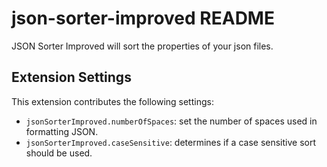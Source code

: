 # json-sorter-improved README

JSON Sorter Improved will sort the properties of your json files.

## Extension Settings

This extension contributes the following settings:

* `jsonSorterImproved.numberOfSpaces`: set the number of spaces used in formatting JSON.
* `jsonSorterImproved.caseSensitive`: determines if a case sensitive sort should be used.


